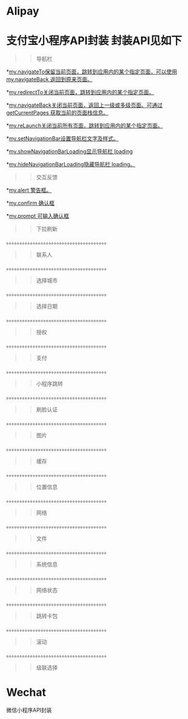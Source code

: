 # Alipay
支付宝小程序API封装 封装API见如下
==========================================================================================================================================
>> 导航栏  

*[my.navigateTo保留当前页面，跳转到应用内的某个指定页面，可以使用 my.navigateBack 返回到原来页面。]()  

*[my.redirectTo关闭当前页面，跳转到应用内的某个指定页面。]()  

*[my.navigateBack关闭当前页面，返回上一级或多级页面。可通过 getCurrentPages 获取当前的页面栈信息。]()  

*[my.reLaunch关闭当前所有页面，跳转到应用内的某个指定页面。]()  

*[my.setNavigationBar设置导航栏文字及样式。]()  

*[my.showNavigationBarLoading显示导航栏 loading]()  

*[my.hideNavigationBarLoading隐藏导航栏 loading。]()  
>>交互反馈  

*[my.alert  警告框。]()  

*[my.confirm 确认框]()  

*[my.prompt 可输入确认框]()  

>>下拉刷新  

。。。。。。。。。。。。。。。。。。。。。。。。。。。。。。。。。。。。。。
>> 联系人  

。。。。。。。。。。。。。。。。。。。。。。。。。。。。。。。。。。。。。。
>>选择城市  

。。。。。。。。。。。。。。。。。。。。。。。。。。。。。。。。。。。。。。
>> 选择日期  

。。。。。。。。。。。。。。。。。。。。。。。。。。。。。。。。。。。。。。
>> 授权  

。。。。。。。。。。。。。。。。。。。。。。。。。。。。。。。。。。。。。。
>> 支付  

。。。。。。。。。。。。。。。。。。。。。。。。。。。。。。。。。。。。。。
>>小程序跳转  

。。。。。。。。。。。。。。。。。。。。。。。。。。。。。。。。。。。。。。
>> 刷脸认证  

。。。。。。。。。。。。。。。。。。。。。。。。。。。。。。。。。。。。。。
>>图片  

。。。。。。。。。。。。。。。。。。。。。。。。。。。。。。。。。。。。。。
>> 缓存  

。。。。。。。。。。。。。。。。。。。。。。。。。。。。。。。。。。。。。。
>> 位置信息  

。。。。。。。。。。。。。。。。。。。。。。。。。。。。。。。。。。。。。。
>>网络  

。。。。。。。。。。。。。。。。。。。。。。。。。。。。。。。。。。。。。。
>> 文件  

。。。。。。。。。。。。。。。。。。。。。。。。。。。。。。。。。。。。。。
>>系统信息  


。。。。。。。。。。。。。。。。。。。。。。。。。。。。。。。。。。。。。。
>> 网络状态  

。。。。。。。。。。。。。。。。。。。。。。。。。。。。。。。。。。。。。。
>> 跳转卡包  

。。。。。。。。。。。。。。。。。。。。。。。。。。。。。。。。。。。。。。
>> 滚动  

。。。。。。。。。。。。。。。。。。。。。。。。。。。。。。。。。。。。。。
>> 级联选择 


# Wechat
微信小程序API封装
